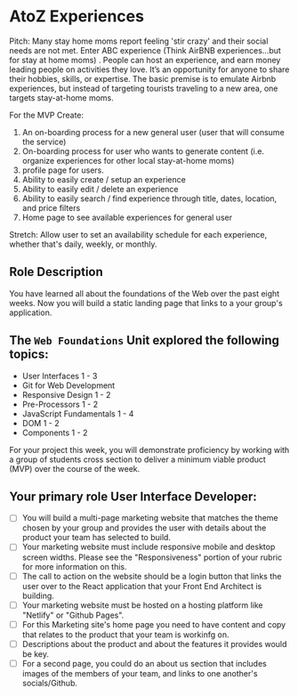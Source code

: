 # AtoZ Experiences


Pitch: Many stay home moms report feeling 'stir crazy' and their social needs are not met. Enter ABC experience (Think AirBNB experiences...but for stay at home moms) . People can host an experience, and earn money leading people on activities they love. It’s an opportunity for anyone to share their hobbies, skills, or expertise. The basic premise is to emulate Airbnb experiences, but instead of targeting tourists traveling to a new area, one targets stay-at-home moms.
 
 For the MVP Create:
 
 1. An on-boarding process for a new general user (user that will consume the service)
 2. On-boarding process for user who wants to generate content (i.e. organize experiences for other local stay-at-home moms)
 3. profile page for users.
 4. Ability to easily create / setup an experience
 5. Ability to easily edit / delete an experience
 6. Ability to easily search / find experience through title, dates, location, and price filters
 7. Home page to see available experiences for general user
 
 Stretch: Allow user to set an availability schedule for each experience, whether that's daily, weekly, or monthly.
 


 ## **Role Description**

You have learned all about the foundations of the Web over the past eight weeks. Now you will build a static landing page that links to a your group's application.

## **The `Web Foundations` Unit explored the following topics:**

- User Interfaces 1 - 3
- Git for Web Development
- Responsive Design 1 - 2
- Pre-Processors 1 - 2
- JavaScript Fundamentals 1 - 4
- DOM 1 - 2
- Components 1 - 2

For your project this week, you will demonstrate proficiency by working with a group of students cross section to deliver a minimum viable product (MVP) over the course of the week.

## **Your primary role User Interface Developer:**

- [ ]  You will build a multi-page marketing website that matches the theme chosen by your group and provides the user with details about the product your team has selected to build.
- [ ]  Your marketing website must include responsive mobile and desktop screen widths. Please see the "Responsiveness" portion of your rubric for more information on this.
- [ ]  The call to action on the website should be a login button that links the user over to the React application that your Front End Architect is building.
- [ ]  Your marketing website must be hosted on a hosting platform like "Netlify" or "Github Pages".
- [ ]  For this Marketing site's home page you need to have content and copy that relates to the product that your team is workinfg on.
- [ ]  Descriptions about the product and about the features it provides would be key.
- [ ]  For a second page, you could do an about us section that includes images of the members of your team, and links to one another's socials/Github.